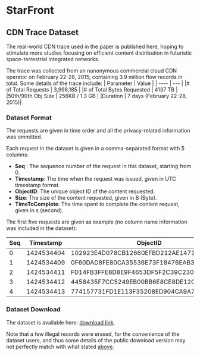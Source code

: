 # StarFront
## CDN Trace Dataset
The real-world CDN trace used in the paper is published here, hoping to stimulate more studies focusing on efficient content distribution in futuristic space-terrestrial integrated networks.

The trace was collected from an nanonymous commercial cloud CDN operator on February 22-28, 2015, containing 3.9 million flow records in total. Some details of the trace include:
| Parameter |  Value | 
| ---- | --- |
|# of Total Requests                 |    3,998,185           |
|# of Total Bytes Requested          |    4137 TB               |
|50th/90th Obj Size                   |   256KB / 1.3 GB        |
|Duration                             |   7 days (February 22-28, 2015)|

### Dataset Format

The requests are given in time order and all the privacy-related information was ommitted. 

Each request in the dataset is given in a comma-separated format with 5 columns:
- **Seq** : The sequence number of the request in this dataset, starting from 0.
- **Timestamp**: The time when the request was issued, given in UTC timestamp format.
- **ObjectID**: The unique object ID of the content requested.
- **Size**: The size of the content requested, given in B (Byte).
- **TimeToComplete**: The time spent to complete the content request, given in s (second).


The first five requests are given as example (no column name information was included in the dataset):

| Seq |  Timestamp | ObjectID | Size | TimeToComplete|
| ---- | --- | ---- |  ---- | ----               |
|0|1424534404|102923E4D078CB12660EFBD212AE1471425A3E67|31929800|111|
|1|1424534409|0F60DAD8FE80CA35536E73F18476EAB3A34250A2|833462272|658|
|2|1424534411|FD14FB3FFE8D8E9F4653DF5F2C39C230625B3D74|1048576000|10070|
|3|1424534412|4458435F7CC5249EB00BB6E8CE8DE12CC6B6767C|9217283|98|
|4|1424534413|774157731FD1E113F35208ED904CA9A72E53C8AD|649075360|1892|

### Dataset Download
The dataset is available here: [download link](https://cloud.tsinghua.edu.cn/f/28bf6f262a65430a91f0/?dl=1). 

Note that a few illegal records were erased, for the convenience of the dataset users, and thus some details of the public download version may not perfectly match with what stated [above](#cdn-trace-dataset).
